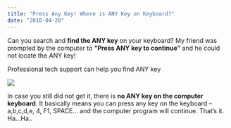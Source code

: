 ```yaml
---
title: "Press Any Key! Where is ANY Key on Keyboard?"
date: "2010-04-28"
---
```


Can you search and **find the ANY key** on your keyboard? My friend was prompted by the computer to **“Press ANY key to continue”** and he could not locate the ANY key!

Professional tech support can help you find ANY key

[![](http://lh3.ggpht.com/_40bmzDo_mBs/S9fa_038wPI/AAAAAAAABKY/qpHzNH9puQ4/video0c4fd4830d6c%5B3%5D.jpg?imgmax=800)](http://www.youtube.com/watch?v=RWWfPqBK20s&feature=player_embedded)

In case you still did not get it, there is **no ANY key on the computer keyboard**. It basically means you can press any key on the keyboard – a,b,c,d,e, 4, F1, SPACE… and the computer program will continue. That’s it. Ha…Ha..
